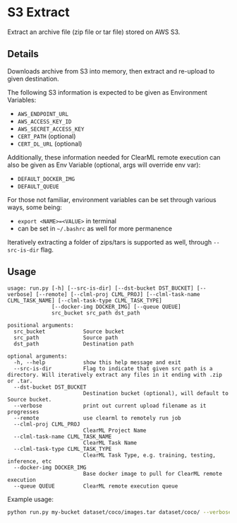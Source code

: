 # S3 Extract

Extract an archive file (zip file or tar file) stored on AWS S3. 

## Details

Downloads archive from S3 into memory, then extract and re-upload to given destination. 

The following S3 information is expected to be given as Environment Variables:

- `AWS_ENDPOINT_URL`
- `AWS_ACCESS_KEY_ID`
- `AWS_SECRET_ACCESS_KEY`
- `CERT_PATH` (optional)
- `CERT_DL_URL` (optional)

Additionally, these information needed for ClearML remote execution can also be given as Env Variable (optional, args will override env var):
- `DEFAULT_DOCKER_IMG`
- `DEFAULT_QUEUE`

For those not familiar, environment variables can be set through various ways, some being: 
- `export <NAME>=<VALUE>` in terminal
- can be set in `~/.bashrc` as well for more permanence

Iteratively extracting a folder of zips/tars is supported as well, through `--src-is-dir` flag.

## Usage

```
usage: run.py [-h] [--src-is-dir] [--dst-bucket DST_BUCKET] [--verbose] [--remote] [--clml-proj CLML_PROJ] [--clml-task-name CLML_TASK_NAME] [--clml-task-type CLML_TASK_TYPE]
              [--docker-img DOCKER_IMG] [--queue QUEUE]
              src_bucket src_path dst_path

positional arguments:
  src_bucket            Source bucket
  src_path              Source path
  dst_path              Destination path

optional arguments:
  -h, --help            show this help message and exit
  --src-is-dir          Flag to indicate that given src path is a directory. Will iteratively extract any files in it ending with .zip or .tar.
  --dst-bucket DST_BUCKET
                        Destination bucket (optional), will default to Source bucket.
  --verbose             print out current upload filename as it progresses
  --remote              use clearml to remotely run job
  --clml-proj CLML_PROJ
                        ClearML Project Name
  --clml-task-name CLML_TASK_NAME
                        ClearML Task Name
  --clml-task-type CLML_TASK_TYPE
                        ClearML Task Type, e.g. training, testing, inference, etc
  --docker-img DOCKER_IMG
                        Base docker image to pull for ClearML remote execution
  --queue QUEUE         ClearML remote execution queue
```

Example usage:

```bash
python run.py my-bucket dataset/coco/images.tar dataset/coco/ --verbose --remote --clml-proj coco --clml-task-name coco_extraction --docker-img ubuntu/20.04 --queue 1xGPU
```
